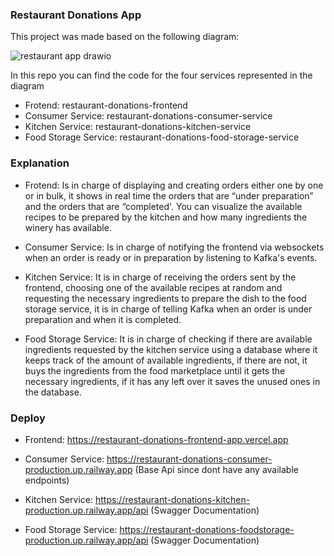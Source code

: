 ### Restaurant Donations App

This project was made based on the following diagram:

![restaurant app drawio](https://github.com/user-attachments/assets/0b057e74-7569-4edc-a083-3ce78dd6b90d)


In this repo you can find the code for the four services represented in the diagram

- Frotend: restaurant-donations-frontend
- Consumer Service: restaurant-donations-consumer-service
- Kitchen Service: restaurant-donations-kitchen-service
- Food Storage Service: restaurant-donations-food-storage-service

### Explanation

- Frotend: Is in charge of displaying and creating orders either one by one or in bulk, it shows in real time the orders that are “under preparation” and the orders that are “completed'. You can visualize the available recipes to be prepared by the kitchen and how many ingredients the winery has available.

- Consumer Service: Is in charge of notifying the frontend via websockets when an order is ready or in preparation by listening to Kafka's events.

- Kitchen Service: It is in charge of receiving the orders sent by the frontend, choosing one of the available recipes at random and requesting the necessary ingredients to prepare the dish to the food storage service, it is in charge of telling Kafka when an order is under preparation and when it is completed.

- Food Storage Service: It is in charge of checking if there are available ingredients requested by the kitchen service using a database where it keeps track of the amount of available ingredients, if there are not, it buys the ingredients from the food marketplace until it gets the necessary ingredients, if it has any left over it saves the unused ones in the database.

### Deploy

- Frontend: https://restaurant-donations-frontend-app.vercel.app

- Consumer Service: https://restaurant-donations-consumer-production.up.railway.app (Base Api since dont have any available endpoints)

- Kitchen Service: https://restaurant-donations-kitchen-production.up.railway.app/api (Swagger Documentation)

- Food Storage Service: https://restaurant-donations-foodstorage-production.up.railway.app/api (Swagger Documentation)

